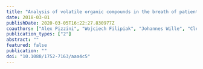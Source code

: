 ```yaml
---
title: "Analysis of volatile organic compounds in the breath of patients with stable or acute exacerbation of chronic obstructive pulmonary disease"
date: 2018-03-01
publishDate: 2020-03-05T16:22:27.830977Z
coauthors: ["Alex Pizzini", "Wojciech Filipiak", "Johannes Wille", "Clemens Ager", "Helmut Wiesenhofer", "Róbert Kubinec", "Jaroslav Blaško", "Christoph Tschurtschenthaler", "Chris A. Mayhew", "Günter Weiss", "Rosa Bellmann-Weiler"]
publication_types: ["2"]
abstract: ""
featured: false
publication: ""
doi: "10.1088/1752-7163/aaa4c5"
---
```


